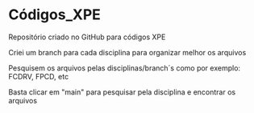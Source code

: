 # Códigos_XPE
Repositório criado no GitHub para códigos XPE 

Criei um branch para cada disciplina para organizar melhor os arquivos

Pesquisem os arquivos pelas disciplinas/branch´s como por exemplo: FCDRV, FPCD, etc

Basta clicar em "main" para pesquisar pela disciplina e encontrar os arquivos
